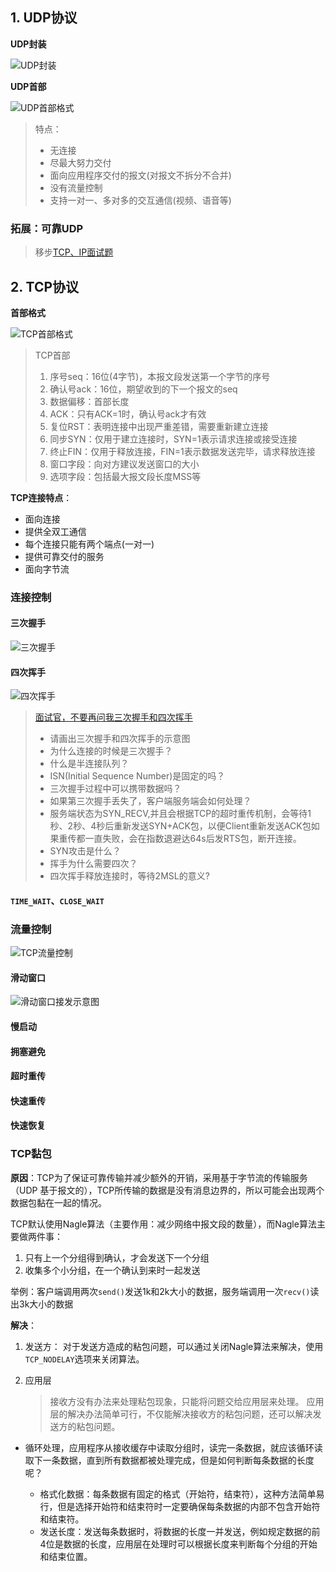 ## 1. UDP协议
**UDP封装**

![UDP封装](https://i.loli.net/2020/04/07/lXsenb5vCyAu2WG.png)

**UDP首部**

![UDP首部格式](https://i.loli.net/2020/04/07/LQ8RrltjdOnFHyv.png)

> 特点：
> - 无连接
> - 尽最大努力交付
> - 面向应用程序交付的报文(对报文不拆分不合并)
> - 没有流量控制
> - 支持一对一、多对多的交互通信(视频、语音等)

### 拓展：可靠UDP

> 移步[TCP、IP面试题](附：面试题/TCP、UDP面试.md)


## 2. TCP协议
**首部格式**

![TCP首部格式](https://i.loli.net/2020/04/07/SAaW27OpIjMgXlD.png)

> TCP首部
> 1. 序号seq：16位(4字节)，本报文段发送第一个字节的序号
> 2. 确认号ack：16位，期望收到的下一个报文的seq
> 3. 数据偏移：首部长度
> 4. ACK：只有ACK=1时，确认号ack才有效
> 5. 复位RST：表明连接中出现严重差错，需要重新建立连接
> 6. 同步SYN：仅用于建立连接时，SYN=1表示请求连接或接受连接
> 7. 终止FIN：仅用于释放连接，FIN=1表示数据发送完毕，请求释放连接
> 8. 窗口字段：向对方建议发送窗口的大小
> 9. 选项字段：包括最大报文段长度MSS等

**TCP连接特点**：
- 面向连接
- 提供全双工通信
- 每个连接只能有两个端点(一对一)
- 提供可靠交付的服务
- 面向字节流
### 连接控制
#### 三次握手

> 

![三次握手](https://i.loli.net/2020/04/07/CtocwM5zkE6VHLy.png)


#### 四次挥手

![四次挥手](https://i.loli.net/2020/04/07/PZTo6CJQ1fhNBOV.png)

> [面试官，不要再问我三次握手和四次挥手](https://yuanrengu.com/2020/77eef79f.html)
> 
> - 请画出三次握手和四次挥手的示意图
> - 为什么连接的时候是三次握手？
> - 什么是半连接队列？
> - ISN(Initial Sequence Number)是固定的吗？
> - 三次握手过程中可以携带数据吗？
> - 如果第三次握手丢失了，客户端服务端会如何处理？
> - 服务端状态为SYN_RECV,并且会根据TCP的超时重传机制，会等待1秒、2秒、4秒后重新发送SYN+ACK包，以便Client重新发送ACK包如果重传都一直失败，会在指数退避达64s后发RTS包，断开连接。
> - SYN攻击是什么？
> - 挥手为什么需要四次？
> - 四次挥手释放连接时，等待2MSL的意义?
#### `TIME_WAIT`、`CLOSE_WAIT`
### 流量控制
![TCP流量控制](https://i.loli.net/2020/04/07/QZXBuUhmnsHfrRW.png)
#### 滑动窗口
![滑动窗口接发示意图](https://i.loli.net/2020/04/07/NwiCVl2cje4gPLz.png)
#### 慢启动
#### 拥塞避免
#### 超时重传
#### 快速重传
#### 快速恢复

### TCP黏包
**原因**：TCP为了保证可靠传输并减少额外的开销，采用基于字节流的传输服务（UDP 基于报文的），TCP所传输的数据是没有消息边界的，所以可能会出现两个数据包黏在一起的情况。

TCP默认使用Nagle算法（主要作用：减少网络中报文段的数量），而Nagle算法主要做两件事：
1. 只有上一个分组得到确认，才会发送下一个分组
2. 收集多个小分组，在一个确认到来时一起发送

举例：客户端调用两次`send()`发送1k和2k大小的数据，服务端调用一次`recv()`读出3k大小的数据

**解决**：
1. 发送方：
对于发送方造成的粘包问题，可以通过关闭Nagle算法来解决，使用`TCP_NODELAY`选项来关闭算法。

2. 应用层
    > 接收方没有办法来处理粘包现象，只能将问题交给应用层来处理。
    > 应用层的解决办法简单可行，不仅能解决接收方的粘包问题，还可以解决发送方的粘包问题。

- 循环处理，应用程序从接收缓存中读取分组时，读完一条数据，就应该循环读取下一条数据，直到所有数据都被处理完成，但是如何判断每条数据的长度呢？

  - 格式化数据：每条数据有固定的格式（开始符，结束符），这种方法简单易行，但是选择开始符和结束符时一定要确保每条数据的内部不包含开始符和结束符。
  - 发送长度：发送每条数据时，将数据的长度一并发送，例如规定数据的前4位是数据的长度，应用层在处理时可以根据长度来判断每个分组的开始和结束位置。
